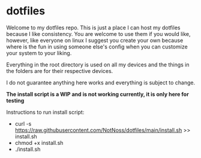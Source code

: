 # dotfiles
Welcome to my dotfiles repo. This is just a place I can host my dotfiles because I like consistency. You are welcome to use them if you would like, however, like everyone on linux I suggest you create your own because where is the fun in using someone else's config when you can customize your system to your liking.

Everything in the root directory is used on all my devices and the things in the folders are for their respective devices.

I do not guarantee anything here works and everything is subject to change.

**The install script is a WIP and is not working currently, it is only here for testing**

Instructions to run install script:
 - curl -s https://raw.githubusercontent.com/NotNoss/dotfiles/main/install.sh >> install.sh
 - chmod +x install.sh
 - ./install.sh
